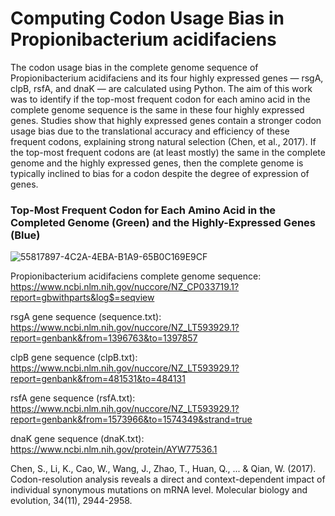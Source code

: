 # Computing Codon Usage Bias in Propionibacterium acidifaciens

The codon usage bias in the complete genome sequence of Propionibacterium acidifaciens and its four highly expressed genes — rsgA, clpB, rsfA, and dnaK — are calculated using Python. The aim of this work was to identify if the top-most frequent codon for each amino acid in the complete genome sequence is the same in these four highly expressed genes. Studies show that highly expressed genes contain a stronger codon usage bias due to the translational accuracy and efficiency of these frequent codons, explaining strong natural selection (Chen, et al., 2017). If the top-most frequent codons are (at least mostly) the same in the complete genome and the highly expressed genes, then the complete genome is typically inclined to bias for a codon despite the degree of expression of genes. 

### Top-Most Frequent Codon for Each Amino Acid in the Completed Genome (Green) and the Highly-Expressed Genes (Blue)

![55817897-4C2A-4EBA-B1A9-65B0C169E9CF](https://user-images.githubusercontent.com/70722786/132909851-7a02898f-c7fc-402d-8066-5c446a6193c9.jpeg)

Propionibacterium acidifaciens complete genome sequence: https://www.ncbi.nlm.nih.gov/nuccore/NZ_CP033719.1?report=gbwithparts&log$=seqview

rsgA gene sequence (sequence.txt): https://www.ncbi.nlm.nih.gov/nuccore/NZ_LT593929.1?report=genbank&from=1396763&to=1397857

clpB gene sequence (clpB.txt): https://www.ncbi.nlm.nih.gov/nuccore/NZ_LT593929.1?report=genbank&from=481531&to=484131

rsfA gene sequence (rsfA.txt): https://www.ncbi.nlm.nih.gov/nuccore/NZ_LT593929.1?report=genbank&from=1573966&to=1574349&strand=true

dnaK gene sequence (dnaK.txt): https://www.ncbi.nlm.nih.gov/protein/AYW77536.1


Chen, S., Li, K., Cao, W., Wang, J., Zhao, T., Huan, Q., ... & Qian, W. (2017). Codon-resolution analysis reveals a direct and context-dependent impact of individual synonymous mutations on mRNA level. Molecular biology and evolution, 34(11), 2944-2958.
